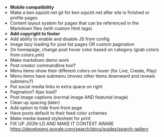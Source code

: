 * **Mobile compatibility**
* Make a ben.squizit.net git for ben.squizit.net after site is finished or profile pages
* Content layout system for pages that can be referenced in the Markdown files (with custom html tags)
* **Add copyright to footer**
* Add ability to enable and disable JS from config
* Image lazy loading for post list pages OR custom pagination
* On homepage, change post hover color based on category (grab colors from colors.yml)
* Make markdown demo work
* Post creator commandline tool?
* Menu items show their different colors on hover (for Live, Create, Play)
* Menu items have submenu (moves other items downward and reveals submenu?)
* Put social media links in extra space on right
* Pagination? Ajax load?
* Post image captions (normal image AND featured image)
* Clean up spacing (later)
* Add option to hide from front page
* Have posts default to their feed color schemes
* Make media-based stylesheet for print
* FIX UP JSON-LD AND MAKE IT CONTEXT AWARE https://developers.google.com/search/docs/guides/search-gallery
